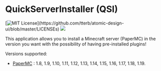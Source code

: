 # QuickServerInstaller (QSI)

[![MIT License](https://img.shields.io/apm/l/atomic-design-ui.svg?)](https://github.com/tterb/atomic-design-ui/blob/master/LICENSEs) 
![](https://badge.fury.io/gh/ZeyXs%2FQuickServerInstaller.svg)

This application allows you to install a Minecraft server (PaperMC) in the version you want with the possibility of having pre-installed plugins!

Versions supported:
- [PaperMC](https://papermc.io/) : 1.8, 1.9, 1.10, 1.11, 1.12, 1.13, 1.14, 1.15, 1.16, 1.17, 1.18, 1.19.
